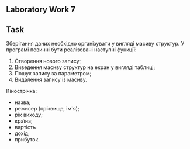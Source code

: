 ## Laboratory Work 7

## Task
Зберігання даних необхідно організувати у вигляді масиву структур. У програмі повинні бути реалізовані наступні функції:
1. Створення нового запису;
2. Виведення масиву структур на екран у вигляді таблиці;
3. Пошук запису за параметром;
4. Видалення запису із масиву.

Кінострічка:
- назва;
- режисер (прізвище, ім'я);
- рік виходу;
- країна;
- вартість
- дохід;
- прибуток.
